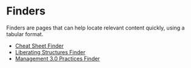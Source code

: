 # Finders

Finders are pages that can help locate relevant content quickly, using a tabular format. 

- [Cheat Sheet Finder](https://gphiliprogers.github.io/finders/cheatsheetfinder)
- [Liberating Structures Finder](https://gphiliprogers.github.io/finders/lsfinder)
- [Management 3.0 Practices Finder](https://gphiliprogers.github.io/finders/m30finder)


